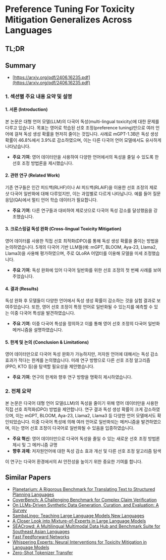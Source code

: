# Preference Tuning For Toxicity Mitigation Generalizes Across Languages
## TL;DR
## Summary
- [https://arxiv.org/pdf/2406.16235.pdf](https://arxiv.org/pdf/2406.16235.pdf)

### 1. 섹션별 주요 내용 요약 및 설명

#### 1. 서론 (Introduction)
본 논문은 대형 언어 모델(LLM)의 다국어 독성(multi-lingual toxicity)에 대한 문제를 다루고 있습니다. 목표는 영어로 학습된 선호 조정(preference tuning)만으로 여러 언어에 걸쳐 독성 생성 확률을 현저히 줄이는 것입니다. 사례로 mGPT-1.3B은 독성 생성 확률이 46.8%에서 3.9%로 감소하였으며, 이는 다른 다국어 언어 모델에서도 유사하게 나타났습니다.
- **주요 기여**: 영어 데이터만을 사용하여 다양한 언어에서의 독성을 줄일 수 있도록 한 선호 조정 방법론을 제시했습니다.

#### 2. 관련 연구 (Related Work)
기존 연구들은 인간 피드백(RLHF)이나 AI 피드백(RLAIF)을 이용한 선호 조정의 제로샷 다국어 일반화에 대해 다루었지만, 이는 과업별로 다르게 나타납니다. 예를 들어 질문 응답(QA)에서 멀티 언어 학습 데이터가 필요합니다.
- **주요 기여**: 다른 연구들과 대비하여 제로샷으로 다국어 독성 감소를 달성했음을 강조했습니다.

#### 3. 크로스링걸 독성 완화 (Cross-lingual Toxicity Mitigation)
영어 데이터를 사용한 직접 선호 최적화(DPO)를 통해 독성 생성 확률을 줄이는 방법을 논의하였습니다. 5개의 다국어 기반 LLM들(예: mGPT, BLOOM, Aya-23, Llama2, Llama3)을 사용해 평가하였으며, 주로 QLoRA 어댑터를 이용해 모델을 미세 조정했습니다.
- **주요 기여**: 독성 완화에 있어 다국어 일반화를 위한 선호 조정의 첫 번째 사례를 보여주었습니다.

#### 4. 결과 (Results)
독성 완화 후 모델들이 다양한 언어에서 독성 생성 확률이 감소하는 것을 실험 결과로 보여주었습니다. 또한, 영어 선호 조정이 특정 언어로 일반화될 수 있는지를 예측할 수 있는 이중 다국어 특성을 발견하였습니다.
- **주요 기여**: 이중 다국어 특성을 정의하고 이를 통해 영어 선호 조정의 다국어 일반화 메커니즘을 설명하였습니다.

#### 5. 한계 및 논의 (Conclusion & Limitations)
영어 데이터만으로 다국어 독성 완화가 가능하지만, 저자원 언어에 대해서는 독성 감소 효과가 적다는 한계를 논의했습니다. 미래 연구 방향으로 다른 선호 조정 알고리즘(PPO, KTO 등)을 탐색할 필요성을 제안했습니다.
- **주요 기여**: 연구의 한계와 향후 연구 방향을 명확히 제시하였습니다.

### 2. 전체 요약
본 논문은 다국어 대형 언어 모델(LLM)의 독성을 줄이기 위해 영어 데이터만을 사용한 직접 선호 최적화(DPO) 방법을 제안합니다. 연구 결과 독성 생성 확률이 크게 감소하였으며, 이는 mGPT, BLOOM, Aya-23, Llama2, Llama3 등 다양한 언어 모델에서도 확인되었습니다. 이중 다국어 특성에 의해 여러 언어로 일반화되는 메커니즘을 발견하였으며, 이는 영어 선호 조정이 다국어로 일반화될 수 있음을 입증하였습니다.

- **주요 혁신**: 영어 데이터만으로 다국어 독성을 줄일 수 있는 새로운 선호 조정 방법론 제시 및 그 메커니즘 규명
- **향후 과제**: 저자원언어에 대한 독성 감소 효과 개선 및 다른 선호 조정 알고리즘 탐색

이 연구는 다국어 환경에서의 AI 안전성을 높이기 위한 중요한 기여를 합니다.

      

## Similar Papers
- [Planetarium: A Rigorous Benchmark for Translating Text to Structured Planning Languages](2407.03321.md)
- [CoverBench: A Challenging Benchmark for Complex Claim Verification](2408.03325.md)
- [On LLMs-Driven Synthetic Data Generation, Curation, and Evaluation: A Survey](2406.15126.md)
- [SambaLingo: Teaching Large Language Models New Languages](2404.05829.md)
- [A Closer Look into Mixture-of-Experts in Large Language Models](2406.18219.md)
- [SEACrowd: A Multilingual Multimodal Data Hub and Benchmark Suite for Southeast Asian Languages](2406.10118.md)
- [Fast Feedforward Networks](2308.14711.md)
- [Whispering Experts: Neural Interventions for Toxicity Mitigation in Language Models](2407.12824.md)
- [Zero-Shot Tokenizer Transfer](2405.07883.md)
